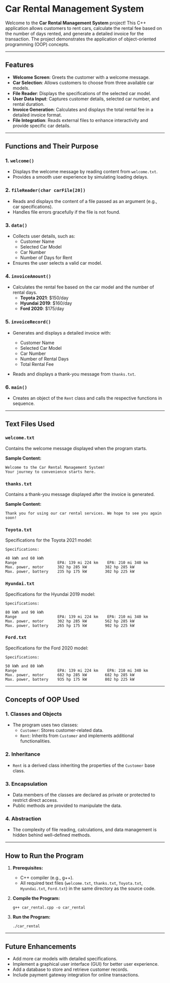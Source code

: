 # Car Rental Management System

Welcome to the **Car Rental Management System** project! This C++ application allows customers to rent cars, calculate the rental fee based on the number of days rented, and generate a detailed invoice for the transaction. The project demonstrates the application of object-oriented programming (OOP) concepts.

---

## Features

- **Welcome Screen**: Greets the customer with a welcome message.
- **Car Selection**: Allows customers to choose from three available car models.
- **File Reader**: Displays the specifications of the selected car model.
- **User Data Input**: Captures customer details, selected car number, and rental duration.
- **Invoice Generation**: Calculates and displays the total rental fee in a detailed invoice format.
- **File Integration**: Reads external files to enhance interactivity and provide specific car details.

---

## Functions and Their Purpose

### 1. `welcome()`
- Displays the welcome message by reading content from `welcome.txt`.
- Provides a smooth user experience by simulating loading delays.

### 2. `fileReader(char carFile[20])`
- Reads and displays the content of a file passed as an argument (e.g., car specifications).
- Handles file errors gracefully if the file is not found.

### 3. `data()`
- Collects user details, such as:
  - Customer Name
  - Selected Car Model
  - Car Number
  - Number of Days for Rent
- Ensures the user selects a valid car model.

### 4. `invoiceAmount()`
- Calculates the rental fee based on the car model and the number of rental days.
  - **Toyota 2021**: $150/day
  - **Hyundai 2019**: $160/day
  - **Ford 2020**: $175/day

### 5. `invoiceRecord()`
- Generates and displays a detailed invoice with:
  - Customer Name
  - Selected Car Model
  - Car Number
  - Number of Rental Days
  - Total Rental Fee
  
- Reads and displays a thank-you message from `thanks.txt`.

### 6. `main()`
- Creates an object of the `Rent` class and calls the respective functions in sequence.

---

## Text Files Used

### `welcome.txt`
Contains the welcome message displayed when the program starts.

**Sample Content:**
```
Welcome to the Car Rental Management System!
Your journey to convenience starts here.
```

### `thanks.txt`
Contains a thank-you message displayed after the invoice is generated.

**Sample Content:**
```
Thank you for using our car rental services. We hope to see you again soon!
```

### `Toyota.txt`
Specifications for the Toyota 2021 model:
```
Specifications:

40 kWh and 60 kWh
Range                  EPA: 139 mi 224 km    EPA: 210 mi 340 km
Max. power, motor      382 hp 285 kW        382 hp 285 kW
Max. power, battery    235 hp 175 kW        302 hp 225 kW
```

### `Hyundai.txt`
Specifications for the Hyundai 2019 model:
```
Specifications:

80 kWh and 90 kWh
Range                  EPA: 139 mi 224 km    EPA: 210 mi 340 km
Max. power, motor      302 hp 285 kW        562 hp 285 kW
Max. power, battery    265 hp 175 kW        902 hp 225 kW
```

### `Ford.txt`
Specifications for the Ford 2020 model:
```
Specifications:

50 kWh and 80 kWh
Range                  EPA: 139 mi 224 km    EPA: 210 mi 340 km
Max. power, motor      682 hp 285 kW        682 hp 285 kW
Max. power, battery    935 hp 175 kW        802 hp 225 kW
```

---

## Concepts of OOP Used

### 1. **Classes and Objects**
- The program uses two classes:
  - `Customer`: Stores customer-related data.
  - `Rent`: Inherits from `Customer` and implements additional functionalities.

### 2. **Inheritance**
- `Rent` is a derived class inheriting the properties of the `Customer` base class.

### 3. **Encapsulation**
- Data members of the classes are declared as private or protected to restrict direct access.
- Public methods are provided to manipulate the data.

### 4. **Abstraction**
- The complexity of file reading, calculations, and data management is hidden behind well-defined methods.

---

## How to Run the Program

1. **Prerequisites:**
   - C++ compiler (e.g., g++).
   - All required text files (`welcome.txt`, `thanks.txt`, `Toyota.txt`, `Hyundai.txt`, `Ford.txt`) in the same directory as the source code.

2. **Compile the Program:**
   ```
   g++ car_rental.cpp -o car_rental
   ```

3. **Run the Program:**
   ```
   ./car_rental
   ```

---

## Future Enhancements
- Add more car models with detailed specifications.
- Implement a graphical user interface (GUI) for better user experience.
- Add a database to store and retrieve customer records.
- Include payment gateway integration for online transactions.

